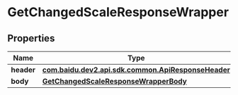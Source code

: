 

# GetChangedScaleResponseWrapper


## Properties

Name | Type | Description | Notes
------------ | ------------- | ------------- | -------------
**header** | [**com.baidu.dev2.api.sdk.common.ApiResponseHeader**](com.baidu.dev2.api.sdk.common.ApiResponseHeader.md) |  |  [optional]
**body** | [**GetChangedScaleResponseWrapperBody**](GetChangedScaleResponseWrapperBody.md) |  |  [optional]



